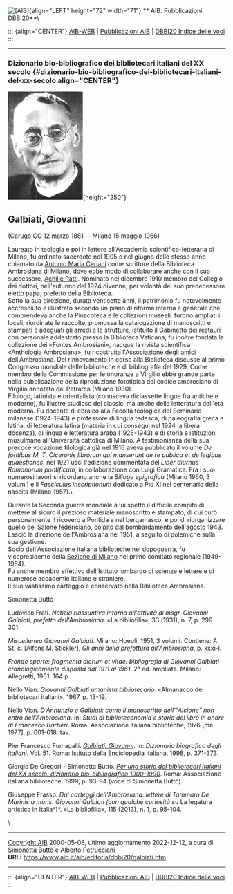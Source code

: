 ![\[AIB\]](/aib/wi/aibv72.gif){align="LEFT" height="72" width="71"}
** AIB. Pubblicazioni. DBBI20**\

::: {align="CENTER"}
[AIB-WEB](/) \| [Pubblicazioni AIB](/pubblicazioni/) \| [DBBI20 Indice
delle voci](dbbi20.htm)
:::

------------------------------------------------------------------------

### Dizionario bio-bibliografico dei bibliotecari italiani del XX secolo {#dizionario-bio-bibliografico-dei-bibliotecari-italiani-del-xx-secolo align="CENTER"}

![\[Ritratto\]](galbiati.jpg){height="250"}

## Galbiati, Giovanni

(Carugo CO 12 marzo 1881 -- Milano 15 maggio 1966)

Laureato in teologia e poi in lettere all\'Accademia
scientifico-letteraria di Milano, fu ordinato sacerdote nel 1905 e nel
giugno dello stesso anno chiamato da [Antonio Maria
Ceriani](ceriani.htm) come scrittore della Biblioteca Ambrosiana di
Milano, dove ebbe modo di collaborare anche con il suo successore,
[Achille Ratti](ratti.htm). Nominato nel dicembre 1910 membro del
Collegio dei dottori, nell\'autunno del 1924 divenne, per volontà del
suo predecessore eletto papa, prefetto della Biblioteca.\
Sotto la sua direzione, durata ventisette anni, il patrimonio fu
notevolmente accresciuto e illustrato secondo un piano di riforma
interna e generale che comprendeva anche la Pinacoteca e le collezioni
museali: furono ampliati i locali, riordinate le raccolte, promossa la
catalogazione di manoscritti e stampati e adeguati gli arredi e le
strutture, istituito il Gabinetto dei restauri con personale addestrato
presso la Biblioteca Vaticana; fu inoltre fondata la collezione dei
«Fontes Ambrosiani», nacque la rivista scientifica «Anthologia
Ambrosiana», fu ricostruita l\'Associazione degli amici
dell\'Ambrosiana. Del rinnovamento in corso alla Biblioteca discusse al
primo Congresso mondiale delle biblioteche e di bibliografia del 1929.
Come membro della Commissione per le onoranze a Virgilio ebbe grande
parte nella pubblicazione della riproduzione fototipica del codice
ambrosiano di Virgilio annotato dal Petrarca (Milano 1930).\
Filologo, latinista e orientalista (conosceva diciassette lingue fra
antiche e moderne), fu illustre studioso dei classici ma anche della
letteratura dell\'età moderna. Fu docente di ebraico alla Facoltà
teologica del Seminario milanese (1924-1943) e professore di lingua
tedesca, di paleografia greca e latina, di letteratura latina (materia
in cui conseguì nel 1924 la libera docenza), di lingua e letteratura
araba (1926-1943) e di storia e istituzioni musulmane all\'Università
cattolica di Milano. A testimonianza della sua precoce vocazione
filologica già nel 1916 aveva pubblicato il volume *De fontibus M. T.
Ciceronis librorum qui manserunt de re publica et de legibus
quaestiones*; nel 1921 uscì l\'edizione commentata del *Liber diurnus
Romanorum pontificum*, in collaborazione con Luigi Gramatica. Fra i suoi
numerosi lavori si ricordano anche la *Silloge epigrafica* (Milano 1960,
3 volumi) e il *Fasciculus inscriptionum* dedicato a Pio XI nel
centenario della nascita (Milano 1957).\

Durante la Seconda guerra mondiale a lui spettò il difficile compito di
mettere al sicuro il prezioso materiale manoscritto e stampato, di cui
curò personalmente il ricovero a Pontida e nel bergamasco, e poi di
riorganizzare quello del Salone federiciano, colpito dal bombardamento
dell\'agosto 1943.\
Lasciò la direzione dell\'Ambrosiana nel 1951, a seguito di polemiche
sulla sua gestione.\
Socio dell\'Associazione italiana biblioteche nel dopoguerra, fu
vicepresidente della [Sezione di Milano](/aib/stor/sezioni/lom.htm) nel
primo comitato regionale (1949-1954).\
Fu anche membro effettivo dell\'Istituto lombardo di scienze e lettere e
di numerose accademie italiane e straniere.\
Il suo vastissimo carteggio è conservato nella Biblioteca Ambrosiana.

Simonetta Buttò

Ludovico Frati. *Notizia riassuntiva intorno all\'attività di msgr.
Giovanni Galbiati, prefetto dell\'Ambrosiana*. «La bibliofilia», 33
(1931), n. 7, p. 299-301.

*Miscellanea Giovanni Galbiati*. Milano: Hoepli, 1951, 3 volumi.
Contiene: A. St. c. \[Alfons M. Stickler\], *Gli anni della prefettura
all\'Ambrosiana*, p. xxxi-l.

*Fronde sparte: fragmenta dierum et vitae: bibliografia di Giovanni
Galbiati cronologicamente disposta dal 1911 al 1961*. 2ª ed. ampliata.
Milano: Allegretti, 1961. 164 p.

Nello Vian. *Giovanni Galbiati umanista bibliotecario*. «Almanacco dei
bibliotecari italiani», 1967, p. 13-19.

Nello Vian. *D\'Annunzio e Galbiati: come il manoscritto
dell\'\"Alcione\" non entrò nell\'Ambrosiana*. In: *Studi di
biblioteconomia e storia del libro in onore di Francesco Barberi*. Roma:
Associazione italiana biblioteche, 1976 \[ma 1977\], p. 601-618: tav.

Pier Francesco Fumagalli. [*Galbiati,
Giovanni*](http://www.treccani.it/enciclopedia/giovanni-galbiati_%28Dizionario-Biografico%29/).
In: *Dizionario biografico degli italiani*. Vol. 51. Roma: Istituto
della Enciclopedia italiana, 1998, p. 371-373.

Giorgio De Gregori - Simonetta Buttò. [*Per una storia dei bibliotecari
italiani del XX secolo: dizionario bio-bibliografico
1900-1990*](/aib/editoria/pub065.htm). Roma: Associazione italiana
biblioteche, 1999, p. 93-94 (voce di Simonetta Buttò).

Giuseppe Frasso. *Dai carteggi dell\'Ambrosiana: lettere di Tammaro De
Marinis a mons. Giovanni Galbiati (con qualche curiosità su* La legatura
artistica in Italia*)*. «La bibliofilia», 115 (2013), n. 1, p. 95-104.

\

------------------------------------------------------------------------

[Copyright AIB](/su-questo-sito/dichiarazione-di-copyright-aib-web/)
2000-05-08, ultimo aggiornamento 2022-12-12, a cura di [Simonetta
Buttò](/aib/redazione3.htm) e [Alberto
Petrucciani](/su-questo-sito/redazione-aib-web/)\
**URL:** https://www.aib.it/aib/editoria/dbbi20/galbiati.htm

------------------------------------------------------------------------

::: {align="CENTER"}
[AIB-WEB](/) \| [Pubblicazioni AIB](/pubblicazioni/) \| [DBBI20 Indice
delle voci](dbbi20.htm)
:::
